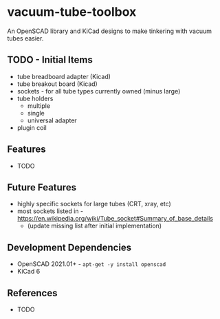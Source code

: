 # vacuum-tube-toolbox

An OpenSCAD library and KiCad designs to make tinkering with vacuum tubes easier.

## TODO - Initial Items

- tube breadboard adapter (Kicad)
- tube breakout board (Kicad)
- sockets - for all tube types currently owned (minus large)
- tube holders
  - multiple
  - single
  - universal adapter
- plugin coil

## Features

- TODO

## Future Features

- highly specific sockets for large tubes (CRT, xray, etc)
- most sockets listed in - https://en.wikipedia.org/wiki/Tube_socket#Summary_of_base_details
  - (update missing list after initial implementation)

## Development Dependencies

- OpenSCAD 2021.01+ - `apt-get -y install openscad`
- KiCad 6

## References

- TODO
